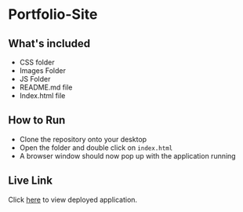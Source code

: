 # Portfolio-Site

## What's included

* CSS folder
* Images Folder
* JS Folder
* README.md file
* Index.html file

##  How to Run

* Clone the repository onto your desktop
* Open the folder and double click on `index.html`
* A browser window should now pop up with the application running

## Live Link

Click [here](https://portfolio-188607.appspot.com/#home) to view deployed application.
